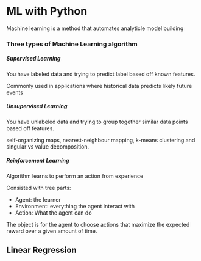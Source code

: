 # ML with Python

Machine learning is a method that  automates analyticle model building



### Three types of Machine Learning algorithm

##### Supervised Learning

You have labeled data and trying to predict  label based off known features.

Commonly used in applications where historical data predicts likely future events

##### Unsupervised Learning

You have unlabeled data and trying to group together similar data points based off features.

self-organizing maps, nearest-neighbour mapping, k-means clustering and singular vs value decomposition. 

##### Reinforcement Learning

 Algorithm learns to perform an action from experience

Consisted with tree parts:

* Agent: the learner
* Environment: everything the agent interact with
* Action: What the agent can do

The object is for the agent to choose actions that maximize the expected reward over a given amount of time.

## Linear Regression

